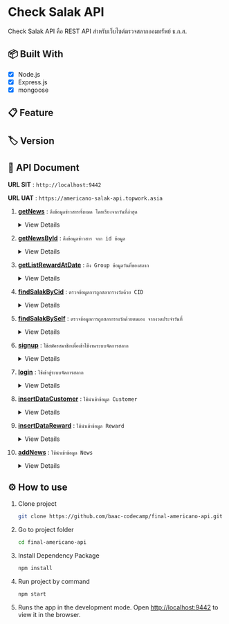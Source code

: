 # Check Salak API

Check Salak API คือ REST API สำหรับเว็บไซต์ตรวจสลากออมทรัพย์ ธ.ก.ส.

## 📦 Built With

- [x] Node.js
- [x] Express.js
- [x] mongoose

## 📋 Feature

## 🏷 Version

## 📘 API Document

**URL SIT** : `http://localhost:9442`

**URL UAT** : `https://americano-salak-api.topwork.asia`

1. **[getNews](#)** : `ดึงข้อมูลข่าวสารทั้งหมด โดยเรียงจากวันที่ล่าสุด`
   <details>
   <summary>View Details</summary>

   - **Method** : `GET`
   - **Url** : `http://{URL}:{PORT}/front/getNews`
   - **Request** :
     - header : `-`
     - body : `-`
     - param : `-`
     - queryString : `-`
   - **Response** :

     ```json
     {
       "response_status": "success",
       "response_message": "Get News Success!",
       "response_data": {
         "ListNews": [
           {
             "_id": "5f339227cb71c124ba2f417e",
             "title": "ฝาก-โอนเงินที่ตู้บุญเติม ลุ้นรับทองคำหนัก 2 สลึง",
             "imgUrl": "https://www.baac.or.th/file-upload/015299-1-OK%20AD_A-Mobile%20-01.jpg",
             "desc": "ฝาก-โอนเงินที่ตู้บุญเติม ลุ้นรับทองคำหนัก 2 สลึง",
             "createdAt": "2020-08-12T06:54:31.542Z",
             "updatedAt": "2020-08-12T06:54:31.542Z",
             "__v": 0,
             "id": "5f339227cb71c124ba2f417e"
           },
           {
             "_id": "5f339227cb71c124ba2f417f",
             "title": "งานมหกรรมการเงินโคราช ครั้งที่ 14 Money Expo Korat 2020",
             "imgUrl": "https://www.baac.or.th/file-upload/015295-1-leaflet%20on%20web-1.jpg",
             "desc": "งานมหกรรมการเงินโคราช ครั้งที่ 14 Money Expo Korat 2020",
             "createdAt": "2020-08-12T06:54:31.542Z",
             "updatedAt": "2020-08-12T06:54:31.542Z",
             "__v": 0,
             "id": "5f339227cb71c124ba2f417f"
           }
         ]
       }
     }
     ```

     </details>

2. **[getNewsById](#)** : `ดึงข้อมูลข่าวสาร จาก id ข้อมูล`
   <details>
   <summary>View Details</summary>

   - **Method** : `GET`
   - **Url** : `http://{URL}:{PORT}/front/getNewsById/:id`
   - **Request** :
     - header : `-`
     - body : `-`
     - param : `id`
     - queryString : `-`
   - **Response** :
     ```json
     {
       "response_status": "success",
       "response_message": "Get news by id success!",
       "response_data": {
         "currNews": {
           "_id": "5f339227cb71c124ba2f417e",
           "title": "ฝาก-โอนเงินที่ตู้บุญเติม ลุ้นรับทองคำหนัก 2 สลึง",
           "imgUrl": "https://www.baac.or.th/file-upload/015299-1-OK%20AD_A-Mobile%20-01.jpg",
           "desc": "ฝาก-โอนเงินที่ตู้บุญเติม ลุ้นรับทองคำหนัก 2 สลึง",
           "createdAt": "2020-08-12T06:54:31.542Z",
           "updatedAt": "2020-08-12T06:54:31.542Z",
           "__v": 0,
           "id": "5f339227cb71c124ba2f417e"
         }
       }
     }
     ```

    </details>

3. **[getListRewardAtDate](#)** : `ดึง Group ข้อมูลวันที่ของสลาก`
   <details>
   <summary>View Details</summary>

   - **Method** : `GET`
   - **Url** : `http://{URL}:{PORT}/front/getListRewardAtDate`
   - **Request** :
     - header : `-`
     - body : `-`
     - param : `-`
     - queryString : `-`
   - **Response** :

     ```json
     {
       "response_status": "success",
       "response_message": "Get list reardAtDate success!",
       "response_data": {
         "ListRewardAtDate": ["2020-06-16T00:00:00.000Z", "2020-07-16T00:00:00.000Z"]
       }
     }
     ```

     </details>

4. **[findSalakByCid](#)** : `ตรวจข้อมูลการถูกสลากรางวัลด้วย CID`
   <details>
   <summary>View Details</summary>

   - **Method** : `POST`
   - **Url** : `http://{URL}:{PORT}/front/findSalakByCid`
   - **Request** :
     - header : `Content-Type: application/json`
     - body :
       ```json
       {
         "cid": "1770200005105",
         "bod": "2020-09-03"
       }
       ```
     - param : `-`
     - queryString : `-`
   - **Response** :
     ```json
     {
       "response_status": "success",
       "response_message": "Find salak by cid success!",
       "response_data": {
         "_id": "5f2ac61462e0850a0269d0fc",
         "cid": "1770200005105",
         "cif": "32588666",
         "cusName": "ก็ หน่อทิม",
         "bod": "1991-09-03T00:00:00.000Z",
         "arrReward": [
           {
             "accNo": "400031732942",
             "accName": "นางสาว ก็ หน่อทิม",
             "accType": "1",
             "salakNoStart": "80000000",
             "salakNoEnd": "80000199",
             "rewardAtDate": "2020-06-16T00:00:00.000Z",
             "rewardAtSeq": "1",
             "rewardPrice": 1000000,
             "rewardNo": "80000023"
           },
           {
             "accNo": "400031732942",
             "accName": "นางสาว ก็ หน่อทิม",
             "accType": "1",
             "salakNoStart": "80000000",
             "salakNoEnd": "80000199",
             "rewardAtDate": "2020-06-16T00:00:00.000Z",
             "rewardAtSeq": "4",
             "rewardPrice": 400,
             "rewardNo": "80000198"
           },
           {
             "accNo": "400031732942",
             "accName": "นางสาว ก็ หน่อทิม",
             "accType": "1",
             "salakNoStart": "80000000",
             "salakNoEnd": "80000199",
             "rewardAtDate": "2020-06-16T00:00:00.000Z",
             "rewardAtSeq": "5",
             "rewardPrice": 50,
             "rewardNo": "80000199"
           },
           {
             "accNo": "400031732942",
             "accName": "นางสาว ก็ หน่อทิม",
             "accType": "1",
             "salakNoStart": "80000000",
             "salakNoEnd": "80000199",
             "rewardAtDate": "2020-07-16T00:00:00.000Z",
             "rewardAtSeq": "1",
             "rewardPrice": 1000000,
             "rewardNo": "80000023"
           },
           {
             "accNo": "400031732942",
             "accName": "นางสาว ก็ หน่อทิม",
             "accType": "1",
             "salakNoStart": "80000000",
             "salakNoEnd": "80000199",
             "rewardAtDate": "2020-07-16T00:00:00.000Z",
             "rewardAtSeq": "4",
             "rewardPrice": 400,
             "rewardNo": "80000198"
           },
           {
             "accNo": "400031732942",
             "accName": "นางสาว ก็ หน่อทิม",
             "accType": "1",
             "salakNoStart": "80000000",
             "salakNoEnd": "80000199",
             "rewardAtDate": "2020-07-16T00:00:00.000Z",
             "rewardAtSeq": "5",
             "rewardPrice": 50,
             "rewardNo": "80000199"
           }
         ]
       }
     }
     ```
     ```json
     {
       "response_status": "fail",
       "response_message": "Is not cid!",
       "response_data": {}
     }
     ```
     ```json
     {
       "response_status": "fail",
       "response_message": "Is not bod!",
       "response_data": {}
     }
     ```

    </details>

5. **[findSalakBySelf](#)** : `ตรวจข้อมูลการถูกสลากรางวัลด้วยตนเอง จากงวดประจำวันที่`
   <details>
   <summary>View Details</summary>

   - **Method** : `POST`
   - **Url** : `http://{URL}:{PORT}/front/findSalakBySelf`
   - **Request** :
     - header : `Content-Type: application/json`
     - body :
       ```json
       {
         "rewardAtDate": "2020-06-16"
       }
       ```
     - param : `-`
     - queryString : `-`
   - **Response** :
     ```json
     {
       "response_status": "success",
       "response_message": "Find salak by self success!",
       "response_data": {
         "rewardAtDate": "2020-06-16T00:00:00.000Z",
         "seq1": {
           "no": ["80000023"],
           "price": 1000000
         },
         "seq2": {
           "no": ["222221", "222222"],
           "price": 20000
         },
         "seq3": {
           "no": ["333331", "333332", "333333"],
           "price": 3000
         },
         "seq4": {
           "no": ["444443", "444444", "444442", "80000198"],
           "price": 400
         },
         "seq5": {
           "no": ["80000199", "555551", "555554", "555553", "555555"],
           "price": 50
         }
       }
     }
     ```
     ```json
     {
       "response_status": "fail",
       "response_message": "Is not rewardDate!",
       "response_data": {}
     }
     ```

    </details>

6. **[signup](#)** : `ใช้สมัครสมาชิกเพื่อเช้าใช้งานระบบจัดการสลาก`
   <details>
   <summary>View Details</summary>

   - **Method** : `POST`
   - **Url** : `http://{URL}:{PORT}/admin/signup`
   - **Request** :
     - header : `Content-Type: application/json`
     - body :
       ```json
       {
         "username": "Test.c",
         "password": "baac",
         "fullname": "Test Codecamp"
       }
       ```
     - param : `-`
     - queryString : `-`
   - **Response** :
     ```json
     {
       "response_status": "success",
       "response_message": "signup success!",
       "response_data": {
         "username": "Test.c"
       }
     }
     ```
     ```json
     {
       "response_status": "fail",
       "response_message": "Username already exits",
       "response_data": {}
     }
     ```

    </details>

7. **[login](#)** : `ใช้เข้าสู่ระบบจัดการสลาก`
   <details>
   <summary>View Details</summary>

   - **Method** : `POST`
   - **Url** : `http://{URL}:{PORT}/admin/login`
   - **Request** :
     - header : `Content-Type: application/json`
     - body :
       ```json
       {
         "username": "Test.c",
         "password": "baac"
       }
       ```
     - param : `-`
     - queryString : `-`
   - **Response** :
     ```json
     {
       "response_status": "success",
       "response_message": "Login is success!",
       "response_data": {
         "username": "Test.c",
         "fullname": "Test Codecamp",
         "token": "eyJhbGciOiJIUzI1NiIsInR5cCI6IkpXVCJ9.eyJpZCI6IjVmMzNkMmY1MWY4M2M0MmMzMDJiYzE2ZiIsImZ1bGxuYW1lIjoiVGVzdCBDb2RlY2FtcCIsImlhdCI6MTU5NzIzMjE2NCwiZXhwIjoxNTk3MzE4NTY0fQ.7w5pFg7CejFWIISf5mgp6EQ_FUvuyl-jhjjuFnTvRVs",
         "expires_in": 1597318564
       }
     }
     ```
     ```json
     {
       "response_status": "fail",
       "response_message": "Username or password is wrong!",
       "response_data": {}
     }
     ```

    </details>

8. **[insertDataCustomer](#)** : `ใช้นำเข้าข้อมูล Customer`
    <details>
   <summary>View Details</summary>

   - **Method** : `POST`
   - **Url** : `http://{URL}:{PORT}/admin/insertDataCustomer`
   - **Request** :
     - header : `Content-Type: application/json`
     - body :
       ```json
       {
         "listDataCustomer": [
           {
             "Seq": 1,
             "CID": "1770200005105",
             "CIFNo": "32588666",
             "CIFName": "ก็ หน่อทิม",
             "BOD": "1991-09-03",
             "AccType": "1",
             "AccNo": "400031732942",
             "AccName": "นางสาว ก็ หน่อทิม   ",
             "SalakStart": "80000000",
             "SalakEnd": "80000199"
           },
           {
             "Seq": 2,
             "CID": "1469900113891",
             "CIFNo": "34097420",
             "CIFName": "กช ภูหมั่นเพียร",
             "BOD": "1991-09-03",
             "AccType": "1",
             "AccNo": "400035720137",
             "AccName": "นางสาว กช ภูหมั่นเพียร   ",
             "SalakStart": "80000200",
             "SalakEnd": "80000202"
           },
           {
             "Seq": 3,
             "CID": "1409900484457",
             "CIFNo": "26115005",
             "CIFName": "กชกนก แสงสิทธิ์",
             "BOD": "1991-09-03",
             "AccType": "1",
             "AccNo": "400024452700",
             "AccName": "น.ส. กชกนก แสงสิทธิ์   ",
             "SalakStart": "80000203",
             "SalakEnd": "80000222"
           },
           {
             "Seq": 4,
             "CID": "1209600156073",
             "CIFNo": "34036900",
             "CIFName": "กชกมล กมลสุวรรณ",
             "BOD": "1991-09-03",
             "AccType": "1",
             "AccNo": "400034994371",
             "AccName": "นางสาว กชกมล กมลสุวรรณ   ",
             "SalakStart": "80000223",
             "SalakEnd": "80000622"
           },
           {
             "Seq": 5,
             "CID": "1529900131316",
             "CIFNo": "1940297",
             "CIFName": "กชกมล ภูชิตจตุรภัทร์",
             "BOD": "1991-09-03",
             "AccType": "1",
             "AccNo": "400035451712",
             "AccName": "นางสาว กชกมล ภูชิตจตุรภัทร์   ",
             "SalakStart": "80000623",
             "SalakEnd": "80000642"
           },
           {
             "Seq": 6,
             "CID": "1540100051557",
             "CIFNo": "16888369",
             "CIFName": "กชกร กอบคำ",
             "BOD": "1991-09-03",
             "AccType": "1",
             "AccNo": "400033847999",
             "AccName": "นางสาว กชกร กอบคำ   ",
             "SalakStart": "80000643",
             "SalakEnd": "80000643"
           },
           {
             "Seq": 7,
             "CID": "1100800964478",
             "CIFNo": "33275561",
             "CIFName": "กชกร จารุเรืองสุข",
             "BOD": "1991-09-03",
             "AccType": "1",
             "AccNo": "400033779435",
             "AccName": "นางสาว กชกร จารุเรืองสุข   ",
             "SalakStart": "80000644",
             "SalakEnd": "80000644"
           },
           {
             "Seq": 8,
             "CID": "1119900766889",
             "CIFNo": "34036917",
             "CIFName": "กชกร ชัยเชิดชู",
             "BOD": "1991-09-03",
             "AccType": "1",
             "AccNo": "400034978701",
             "AccName": "นางสาว กชกร ชัยเชิดชู   ",
             "SalakStart": "80000645",
             "SalakEnd": "80000744"
           },
           {
             "Seq": 9,
             "CID": "1909800636404",
             "CIFNo": "31976239",
             "CIFName": "กชกร ดุลยพัชร์",
             "BOD": "1991-09-03",
             "AccType": "1",
             "AccNo": "400032795266",
             "AccName": "นางสาว กชกร ดุลยพัชร์   ",
             "SalakStart": "80000745",
             "SalakEnd": "80000794"
           },
           {
             "Seq": 10,
             "CID": "1520800009383",
             "CIFNo": "8285312",
             "CIFName": "กชกร นันทะวงศ์",
             "BOD": "1991-09-03",
             "AccType": "1",
             "AccNo": "400035786115",
             "AccName": "นางสาว กชกร นันทะวงศ์   ",
             "SalakStart": "80000795",
             "SalakEnd": "80000894"
           },
           {
             "Seq": 11,
             "CID": "1770200005105",
             "CIFNo": "32588666",
             "CIFName": "ก็ หน่อทิม",
             "BOD": "1991-09-03",
             "AccType": "1",
             "AccNo": "400031732942",
             "AccName": "นางสาว ก็ หน่อทิม   ",
             "SalakStart": "80002000",
             "SalakEnd": "80002010"
           },
           {
             "Seq": 12,
             "CID": "1770200005105",
             "CIFNo": "32588666",
             "CIFName": "ก็ หน่อทิม",
             "BOD": "1991-09-03",
             "AccType": "1",
             "AccNo": "400031732942",
             "AccName": "นางสาว ก็ หน่อทิม   ",
             "SalakStart": "80003000",
             "SalakEnd": "80003020"
           },
           {
             "Seq": 13,
             "CID": "1770200005105",
             "CIFNo": "32588666",
             "CIFName": "ก็ หน่อทิม",
             "BOD": "1991-09-03",
             "AccType": "3",
             "AccNo": "500031732945",
             "AccName": "นางสาว ก็ หน่อทิม   ",
             "SalakStart": "90004000",
             "SalakEnd": "90004020"
           },
           {
             "Seq": 14,
             "CID": "1770200005105",
             "CIFNo": "32588666",
             "CIFName": "ก็ หน่อทิม",
             "BOD": "1991-09-03",
             "AccType": "3",
             "AccNo": "500031732945",
             "AccName": "นางสาว ก็ หน่อทิม   ",
             "SalakStart": "90005000",
             "SalakEnd": "90005020"
           }
         ]
       }
       ```
     - param : `-`
     - queryString : `-`
   - **Response** :
     ```json
     {
       "response_status": "success",
       "response_message": "Add New Customer Success!",
       "response_data": {}
     }
     ```

    </details>

9. **[insertDataReward](#)** : `ใช้นำเข้าข้อมูล Reward`
   <details>
   <summary>View Details</summary>

   - **Method** : `POST`
   - **Url** : `http://{URL}:{PORT}/admin/insertDataReward`
   - **Request** :
   - header : `Content-Type: application/json`
   - body :
     ```json
     {
       "listDataReward": [
         {
           "RewardAtDate": "2020-06-16",
           "RewardAtSeq": "1",
           "RewardPrice": "1000000",
           "RewardNo": "9182368"
         },
         {
           "RewardAtDate": "2020-06-16",
           "RewardAtSeq": "2",
           "RewardPrice": "20000",
           "RewardNo": 4948894
         },
         {
           "RewardAtDate": "2020-06-16",
           "RewardAtSeq": "2",
           "RewardPrice": "20000",
           "RewardNo": 5040803
         },
         {
           "RewardAtDate": "2020-06-16",
           "RewardAtSeq": "2",
           "RewardPrice": "3000",
           "RewardNo": 6358780
         },
         {
           "RewardAtDate": "2020-06-16",
           "RewardAtSeq": "3",
           "RewardPrice": "3000",
           "RewardNo": "0072809"
         },
         {
           "RewardAtDate": "2020-06-16",
           "RewardAtSeq": "3",
           "RewardPrice": "3000",
           "RewardNo": "0466749"
         },
         {
           "RewardAtDate": "2020-06-16",
           "RewardAtSeq": "3",
           "RewardPrice": "400",
           "RewardNo": 3159724
         },
         {
           "RewardAtDate": "2020-06-16",
           "RewardAtSeq": "3",
           "RewardPrice": "400",
           "RewardNo": "3721866"
         },
         {
           "RewardAtDate": "2020-06-16",
           "RewardAtSeq": "3",
           "RewardPrice": "400",
           "RewardNo": 4235750
         }
       ]
     }
     ```
   - param : `-`
   - queryString : `-`
   - **Response** :

   ```json
   {
     "response_status": "success",
     "response_message": "Add New Reward Success!",
     "response_data": {}
   }
   ```

   </details>

10. **[addNews](#)** : `ใช้นำเข้าข้อมูล News`
     <details>
    <summary>View Details</summary>

    - **Method** : `POST`
    - **Url** : `http://{URL}:{PORT}/admin/addNews`
    - **Request** :
      - header : `Content-Type: application/json`
      - body :
        ```json
        {
          "title": "NewTitle1",
          "imgUrl": "urlImgg....",
          "desc": "detail......"
        }
        ```
      - param : `-`
      - queryString : `-`
    - **Response** :
      ```json
      {
        "response_status": "success",
        "response_message": "Add News Success",
        "response_data": {}
      }
      ```

     </details>

## ⚙ How to use

1. Clone project

   ```bash
   git clone https://github.com/baac-codecamp/final-americano-api.git
   ```

2. Go to project folder

   ```bash
   cd final-americano-api
   ```

3. Install Dependency Package

   ```bash
   npm install
   ```

4. Run project by command

   ```bash
   npm start
   ```

5. Runs the app in the development mode.
   Open [http://localhost:9442](http://localhost:9442) to view it in the browser.
